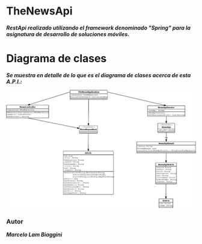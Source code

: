 # TheNewsApi

**_RestApi realizado utilizando el framework denominado "Spring" para la asignatura de desarrollo de soluciones móviles._**

# Diagrama de clases

**_Se muestra en detalle de lo que es el diagrama de clases acerca de esta A.P.I.:_**

![Diagrama de clases](/DiagramaNewsApi.png)

### Autor

**_Marcelo Lam Biaggini_**
